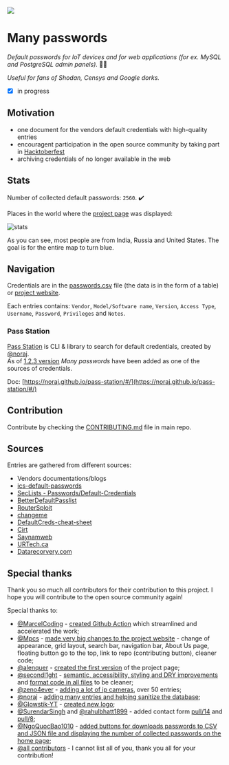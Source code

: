 ![](https://github.com/many-passwords/many-passwords/blob/main/many-passwords.png)

# Many passwords

_Default passwords for IoT devices and for web applications (for ex. MySQL and PostgreSQL admin panels)._ 🐱‍💻

_Useful for fans of Shodan, Censys and Google dorks._

- [x] in progress

## Motivation

- one document for the vendors default credentials with high-quality entries
- encouragent participation in the open source community by taking part in [Hacktoberfest](https://hacktoberfest.digitalocean.com/)
- archiving credentials of no longer available in the web

## Stats

Number of collected default passwords: ``2560``. ✔️

Places in the world where the [project page](https://many-passwords.github.io/) was displayed:

![stats](https://user-images.githubusercontent.com/36797326/141017341-bfd438ed-eca9-41c8-91ed-2fd3e1dbd973.png)

As you can see, most people are from India, Russia and United States. The goal is for the entire map to turn blue.

## Navigation

Credentials are in the [passwords.csv](https://github.com/many-passwords/many-passwords/blob/main/passwords.csv) file (the data is in the form of a table) or [project website](https://many-passwords.github.io/).

Each entries contains: ``Vendor``, ``Model/Software name``, ``Version``, ``Access Type``, ``Username``, ``Password``, ``Privileges`` and ``Notes``.

### Pass Station

[Pass Station](https://github.com/noraj/pass-station) is CLI & library to search for default credentials, created by [@noraj](https://github.com/noraj).  
As of [1.2.3 version](https://github.com/noraj/pass-station/releases/tag/v1.2.3) _Many passwords_ have been added as one of the sources of credentials.

Doc: [https://noraj.github.io/pass-station/#/](https://noraj.github.io/pass-station/#/)

## Contribution

Contribute <!-- in the main repository --> by checking the [CONTRIBUTING.md](https://github.com/many-passwords/many-passwords/blob/main/CONTRIBUTING.md) file in main repo<!--or    
contribute in the web repository by checking the [CONTRIBUTING.md](https://github.com/many-passwords/many-passwords.github.io/blob/main/CONTRIBUTING.md) file in website repo. -->.
## Sources

Entries are gathered from different sources:

- Vendors documentations/blogs
- [ics-default-passwords](https://github.com/arnaudsoullie/ics-default-passwords/)
- [SecLists - Passwords/Default-Credentials](https://github.com/danielmiessler/SecLists/tree/master/Passwords/Default-Credentials)
- [BetterDefaultPasslist](https://github.com/govolution/betterdefaultpasslist)
- [RouterSploit](https://github.com/threat9/routersploit)
- [changeme](https://github.com/ztgrace/changeme)
- [DefaultCreds-cheat-sheet](https://github.com/ihebski/DefaultCreds-cheat-sheet)
- [Cirt](https://cirt.net/passwords)
- [Saynamweb](https://sites.google.com/site/saynamweb/password)
- [URTech.ca](https://www.urtech.ca/2011/12/default-passwords/)
- [Datarecorvery.com](https://datarecovery.com/rd/default-passwords/)

## Special thanks

Thank you so much all contributors for their contribution to this project. I hope you will contribute to the open source community again!

Special thanks to:

- [@MarcelCoding](https://github.com/MarcelCoding) - [created Github Action](https://github.com/many-passwords/many-passwords/pull/49) which streamlined and accelerated the work;
- [@Mpcs](https://github.com/Mpcs) - [made very big changes to the project website](https://github.com/many-passwords/many-passwords/pull/41) - change of appearance, grid layout, search bar, navigation bar, About Us page, floating button go to the top, link to repo (contributing button), cleaner code;
- [@alenquer](https://github.com/alenquer) - [created the first version](https://github.com/many-passwords/many-passwords/pull/37) of the project page;
- [@secondl1ght](https://github.com/secondl1ght) - [semantic, accessibility, styling and DRY improvements](https://github.com/many-passwords/many-passwords.github.io/pull/1) and [format code in all files](https://github.com/many-passwords/many-passwords.github.io/pull/2) to be cleaner;
- [@zeno4ever](https://github.com/zeno4ever) - [adding a lot of ip cameras](https://github.com/many-passwords/many-passwords/pull/60), over 50 entries;
- [@noraj](https://github.com/noraj) - [adding many entries and helping sanitize the database](https://github.com/many-passwords/many-passwords/pulls?q=is%3Apr+author%3Anoraj+is%3Aclosed);
- [@Glowstik-YT](https://github.com/Glowstik-YT) - [created new logo](https://github.com/many-passwords/many-passwords/pull/80);
- [@SurendarSingh](https://github.com/SurendarSingh) and [@rahulbhatt1899](https://github.com/rahulbhatt1899) - added contact form [pull/14](https://github.com/many-passwords/many-passwords.github.io/pull/14) and [pull/8](https://github.com/many-passwords/many-passwords.github.io/pull/8);
- [@NgoQuocBao1010](https://github.com/NgoQuocBao1010) - [added buttons for downloads passwords to CSV and JSON file and displaying the number of collected passwords on the home page](https://github.com/many-passwords/many-passwords.github.io/issues/20);
- [@all contributors](https://github.com/many-passwords/many-passwords/graphs/contributors) - I cannot list all of you, thank you all for your contribution!
